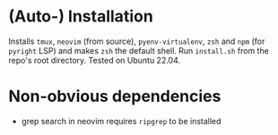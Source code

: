 
# (Auto-) Installation
Installs `tmux`, `neovim` (from source), `pyenv-virtualenv`, `zsh` and `npm`
(for `pyright` LSP) and makes `zsh` the default shell.
Run `install.sh` from the repo's root directory. Tested on Ubuntu 22.04.

# Non-obvious dependencies
- grep search in neovim requires `ripgrep` to be installed
